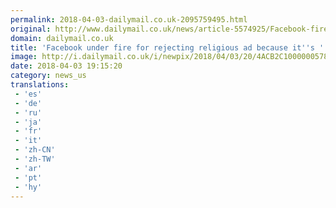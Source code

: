 ```yaml
---
permalink: 2018-04-03-dailymail.co.uk-2095759495.html
original: http://www.dailymail.co.uk/news/article-5574925/Facebook-fire-rejecting-crucifixion-Jesus-ad-shocking-violent.html?ITO=1490&ns_mchannel=rss&ns_campaign=1490
domain: dailymail.co.uk
title: 'Facebook under fire for rejecting religious ad because it''s ''violent'''
image: http://i.dailymail.co.uk/i/newpix/2018/04/03/20/4ACB2C1000000578-0-image-a-77_1522782372902.jpg
date: 2018-04-03 19:15:20
category: news_us
translations: 
 - 'es'
 - 'de'
 - 'ru'
 - 'ja'
 - 'fr'
 - 'it'
 - 'zh-CN'
 - 'zh-TW'
 - 'ar'
 - 'pt'
 - 'hy'
---
```


